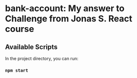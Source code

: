 # bank-account:   My answer to Challenge from Jonas S. React course

## Available Scripts

In the project directory, you can run:

### `npm start`